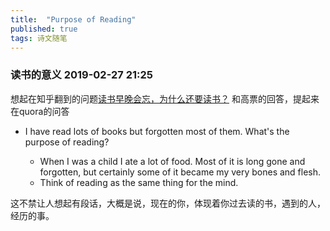 ```yaml
---
title:  "Purpose of Reading"
published: true
tags: 诗文随笔
---
```


### 读书的意义 2019-02-27 21:25

想起在知乎翻到的问题[读书早晚会忘，为什么还要读书？](https://www.zhihu.com/question/26978967/answer/349935353)
和高票的回答，提起来在quora的问答

- I have read lots of books but forgotten most of them. What's the purpose of 
  reading?

  - When I was a child I ate a lot of food. Most of it is long gone and forgotten,
  but certainly some of it became my very bones and flesh.
  - Think of reading as the same thing for the mind.

这不禁让人想起有段话，大概是说，现在的你，体现着你过去读的书，遇到的人，经历的事。
